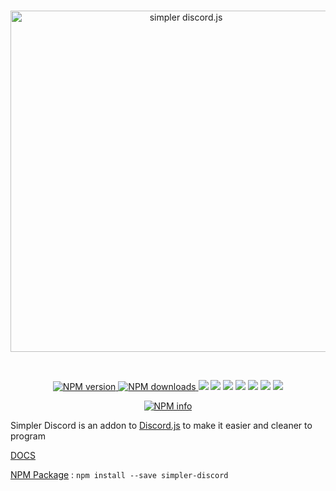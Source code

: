 <div align="center">
  <br />
  <p>
    <a href="https://github.com/DusterTheFirst/SimplerDiscord"><img src="http://i.imgur.com/ypJWwIr.png" width="546" alt="simpler discord.js" /></a>
  </p>
  <br />
  <p>
    <a href="https://www.npmjs.com/package/simpler-discord" align="center" style="width:100%">
      <img src="https://img.shields.io/npm/v/simpler-discord.svg?maxAge=3600" alt="NPM version" />
      <img src="https://img.shields.io/npm/dt/simpler-discord.svg?maxAge=3600" alt="NPM downloads" />
    </a>
    <a href="https://codeclimate.com/github/DusterTheFirst/SimplerDiscord"><img src="https://codeclimate.com/github/DusterTheFirst/SimplerDiscord/badges/gpa.svg"/></a>
    <a href="https://codeclimate.com/github/DusterTheFirst/SimplerDiscord"><img src="https://codeclimate.com/github/DusterTheFirst/SimplerDiscord/badges/issue_count.svg" /></a>
    <a href="https://github.com/DusterTheFirst/SimplerDiscord/issues"><img src="https://img.shields.io/github/issues/DusterTheFirst/SimplerDiscord.svg"/></a>
    <a href="https://github.com/DusterTheFirst/SimplerDiscord/pulls"><img src="https://img.shields.io/github/issues-pr/DusterTheFirst/SimplerDiscord.svg"/></a>
    <a href="https://github.com/DusterTheFirst/SimplerDiscord/graphs/contributors"><img src="https://img.shields.io/github/contributors/DusterTheFirst/SimplerDiscord.svg"></a>
    <a href="https://github.com/DusterTheFirst/SimplerDiscord/blob/master/Licence"><img src="https://img.shields.io/github/license/DusterTheFirst/SimplerDiscord.svg"></a>
    <a href="https://discord.gg/PbEc9Rg"><img src="https://img.shields.io/discord/102860784329052160.svg?label=discord&colorA=6174b7&colorB=7289DA"/></a>
  </p>
  <p>
    <a href="https://nodei.co/npm/simpler-discord/"><img src="https://nodei.co/npm/simpler-discord.png?downloads=true&stars=true" alt="NPM info" /></a>
  </p>
</div>

Simpler Discord is an addon to [Discord.js](https://discord.js.org/#/) to make it easier and cleaner to program

[DOCS](https://github.com/DusterTheFirst/SimplerDiscord/wiki)

[NPM Package](https://www.npmjs.com/package/simpler-discord) : ```npm install --save simpler-discord```

